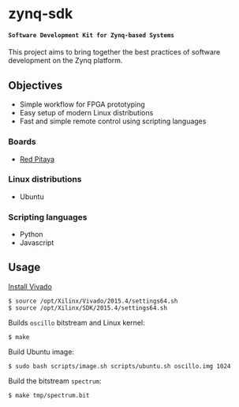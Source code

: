 # zynq-sdk

#### `Software Development Kit for Zynq-based Systems`

This project aims to bring together the best practices of software development on the Zynq platform.

## Objectives

* Simple workflow for FPGA prototyping
* Easy setup of modern Linux distributions
* Fast and simple remote control using scripting languages

### Boards

* [Red Pitaya](http://redpitaya.com)

### Linux distributions

* Ubuntu

### Scripting languages

* Python
* Javascript

## Usage

[Install Vivado](https://github.com/Koheron/zynq-sdk/issues/37)

```
$ source /opt/Xilinx/Vivado/2015.4/settings64.sh
$ source /opt/Xilinx/SDK/2015.4/settings64.sh
```

Builds `oscillo` bitstream and Linux kernel:
```
$ make
```

Build Ubuntu image:
```
$ sudo bash scripts/image.sh scripts/ubuntu.sh oscillo.img 1024
```

Build the bitstream `spectrum`:
```
$ make tmp/spectrum.bit
```
